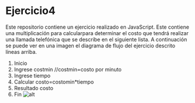# Ejercicio4
Este repositorio contiene un ejercicio realizado en JavaScript. Este contiene una multiplicación para calcularpara determinar el costo que tendrá realizar una llamada telefónica que se describe en el siguiente lista. A continuación se puede ver en una imagen el diagrama de flujo del ejercicio descrito líneas arriba.

1. Inicio
2. Ingrese costmin   //costmin=costo por minuto
3. Ingrese tiempo
4. Calcular costo=costomin*tiempo
5. Resultado costo
6. Fin
![alt](http://3.1m.yt/_JGFNMk.jpg)
